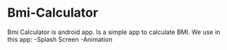 # Bmi-Calculator
Bmi Calculator is android app.
Is a simple app to calculate BMI.
We use in this app:
 -Splash Screen
 -Animation
